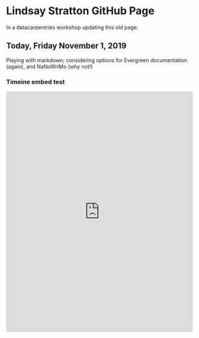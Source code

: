 # Lindsay Stratton GitHub Page

In a datacarpentries workshop updating this old page.

## Today, Friday November 1, 2019

Playing with markdown; considering options for Evergreen documentation (again), and NaNoWriMo (why not!)

### Timeine embed test
<iframe src='https://cdn.knightlab.com/libs/timeline3/latest/embed/index.html?source=1sBTLQxMkuug7W70TUM7zWugxdMIYg-KOV8e8T8XQDwg&font=Default&lang=en&timenav_position=top&hash_bookmark=true&initial_zoom=2&height=650' width='100%' height='650' webkitallowfullscreen mozallowfullscreen allowfullscreen frameborder='0'></iframe>
